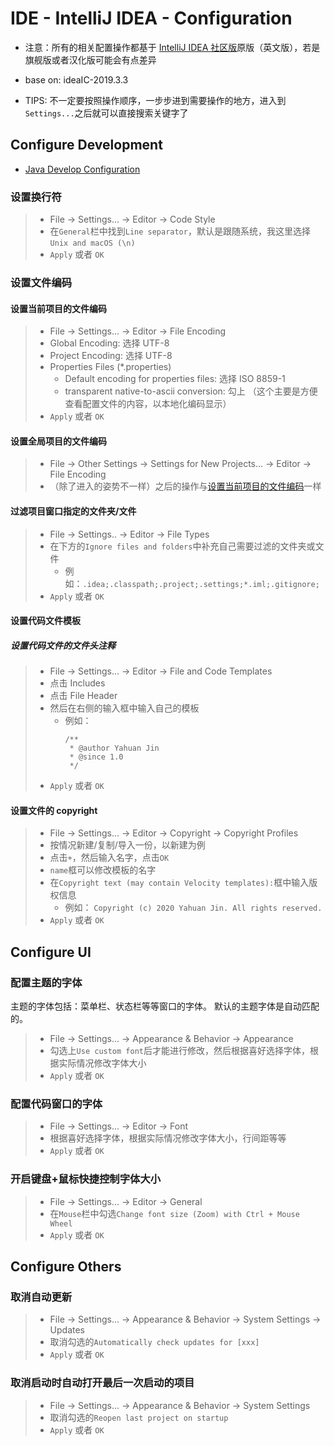 <!--
* Licensed under MIT (https://github.com/jinyahuan/effective-notebook/blob/master/LICENSE)
* @author Yahuan Jin
* @since 1.0.0
-->

# IDE - IntelliJ IDEA - Configuration
* 注意：所有的相关配置操作都基于 [IntelliJ IDEA 社区版](https://github.com/JetBrains/intellij-community)原版（英文版），若是旗舰版或者汉化版可能会有点差异
* base on: ideaIC-2019.3.3

* TIPS: 不一定要按照操作顺序，一步步进到需要操作的地方，进入到```Settings...```之后就可以直接搜索关键字了


## Configure Development
* [Java Develop Configuration](./ide_idea_config_java.md)

### 设置换行符
> * File -> Settings... -> Editor -> Code Style
> * 在```General```栏中找到```Line separator```，默认是跟随系统，我这里选择```Unix and macOS (\n)```
> * ```Apply``` 或者 ```OK```

### 设置文件编码

#### 设置当前项目的文件编码
> * File -> Settings... -> Editor -> File Encoding
> * Global Encoding: 选择 UTF-8
> * Project Encoding: 选择 UTF-8
> * Properties Files (*.properties)
>   * Default encoding for properties files: 选择 ISO 8859-1
>   * transparent native-to-ascii conversion: 勾上  （这个主要是方便查看配置文件的内容，以本地化编码显示）
> * ```Apply``` 或者 ```OK```

#### 设置全局项目的文件编码
> * File -> Other Settings -> Settings for New Projects... -> Editor -> File Encoding
> * （除了进入的姿势不一样）之后的操作与[设置当前项目的文件编码][config_current_project_file_encoding_uri]一样

#### 过滤项目窗口指定的文件夹/文件
> * File -> Settings.. -> Editor -> File Types
> * 在下方的```Ignore files and folders```中补充自己需要过滤的文件夹或文件
>     * 例如：```.idea;.classpath;.project;.settings;*.iml;.gitignore;```
> * ```Apply``` 或者 ```OK```

#### 设置代码文件模板

##### 设置代码文件的文件头注释
> * File -> Settings... -> Editor -> File and Code Templates
> * 点击 Includes
> * 点击 File Header
> * 然后在右侧的输入框中输入自己的模板
>     * 例如：
>       ```
>       /**
>        * @author Yahuan Jin
>        * @since 1.0
>        */
>       ````
> * ```Apply``` 或者 ```OK```

#### 设置文件的 copyright
> * File -> Settings... -> Editor -> Copyright -> Copyright Profiles
> * 按情况新建/复制/导入一份，以新建为例
> * 点击```+```，然后输入名字，点击```OK```
> * ```name```框可以修改模板的名字
> * 在```Copyright text (may contain Velocity templates):```框中输入版权信息
>     * 例如：
>       ```Copyright (c) 2020 Yahuan Jin. All rights reserved.```
> * ```Apply``` 或者 ```OK```


## Configure UI

### 配置主题的字体
主题的字体包括：菜单栏、状态栏等等窗口的字体。
默认的主题字体是自动匹配的。
> * File -> Settings... -> Appearance & Behavior -> Appearance
> * 勾选上```Use custom font```后才能进行修改，然后根据喜好选择字体，根据实际情况修改字体大小
> * ```Apply``` 或者 ```OK```

### 配置代码窗口的字体
> * File -> Settings... -> Editor -> Font
> * 根据喜好选择字体，根据实际情况修改字体大小，行间距等等
> * ```Apply``` 或者 ```OK```

### 开启键盘+鼠标快捷控制字体大小
> * File -> Settings... -> Editor -> General
> * 在```Mouse```栏中勾选```Change font size (Zoom) with Ctrl + Mouse Wheel```
> * ```Apply``` 或者 ```OK```


## Configure Others

### 取消自动更新
> * File -> Settings... -> Appearance & Behavior -> System Settings -> Updates
> * 取消勾选的```Automatically check updates for [xxx]```
> * ```Apply``` 或者 ```OK```

### 取消启动时自动打开最后一次启动的项目
> * File -> Settings... -> Appearance & Behavior -> System Settings
> * 取消勾选的```Reopen last project on startup```
> * ```Apply``` 或者 ```OK```


[config_current_project_file_encoding_uri]: ./ide_idea_config.md#设置当前项目的文件编码
